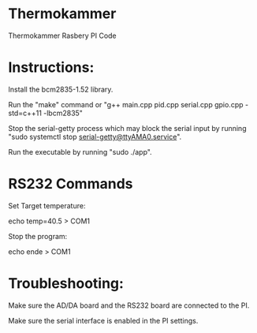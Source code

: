 # Thermokammer

Thermokammer Rasbery PI Code


# Instructions:

Install the bcm2835-1.52 library.

Run the "make" command or
"g++ main.cpp pid.cpp serial.cpp gpio.cpp -std=c++11 -lbcm2835"

Stop the serial-getty process which may block the serial input by running  "sudo systemctl stop serial-getty@ttyAMA0.service".

Run the executable by running "sudo ./app".

# RS232 Commands
Set Target temperature:

echo temp=40.5 > COM1 


Stop the program:

echo ende > COM1 

# Troubleshooting:

Make sure the AD/DA board and the RS232 board are connected to the PI.

Make sure the serial interface is enabled in the PI settings.

